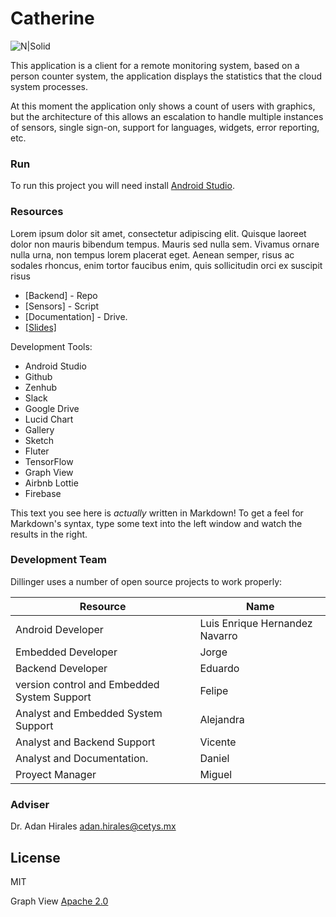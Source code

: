 # Catherine

![N|Solid](http://www.maestriasenensenada.mx/images/modulos/cetys_universidad-logo.png)

This application is a client for a remote monitoring system, based on a person counter system, the application displays the statistics that the cloud system processes.

At this  moment the application only shows a count of users with graphics, but the architecture of this allows an escalation to handle multiple instances of sensors, single sign-on, support for languages, widgets, error reporting, etc.


### Run
To run this project you will need install [Android Studio](https://developer.android.com/studio/).

### Resources

Lorem ipsum dolor sit amet, consectetur adipiscing elit. Quisque laoreet dolor non mauris bibendum tempus. Mauris sed nulla sem. Vivamus ornare nulla urna, non tempus lorem placerat eget. Aenean semper, risus ac sodales rhoncus, enim tortor faucibus enim, quis sollicitudin orci ex suscipit risus

* [Backend] - Repo
* [Sensors] - Script
* [Documentation] - Drive.
* [[Slides]](https://docs.google.com/presentation/d/1ZonFMW0jEg3Vclw5XwLQlOT_wUk5ootA-tGuoL0KyrM/edit#slide=id.p)

Development Tools:
  - Android Studio
  - Github
  - Zenhub
  - Slack
  - Google Drive
  - Lucid Chart
  - Gallery
  - Sketch
  - Fluter
  - TensorFlow
  - Graph View
  - Airbnb Lottie
  - Firebase


This text you see here is *actually* written in Markdown! To get a feel for Markdown's syntax, type some text into the left window and watch the results in the right.

### Development Team

Dillinger uses a number of open source projects to work properly:

| Resource | Name |
| ------ | ------ |
| Android Developer | Luis Enrique Hernandez Navarro |
| Embedded Developer | Jorge |
| Backend Developer | Eduardo |
| version control and Embedded System Support | Felipe |
| Analyst and Embedded System Support | Alejandra |
| Analyst and Backend Support | Vicente |
| Analyst and Documentation. | Daniel |
| Proyect Manager | Miguel |


### Adviser

Dr. Adan Hirales
adan.hirales@cetys.mx 



License
----

MIT

Graph View [Apache 2.0](https://github.com/jjoe64/GraphView/blob/master/license.txt)

